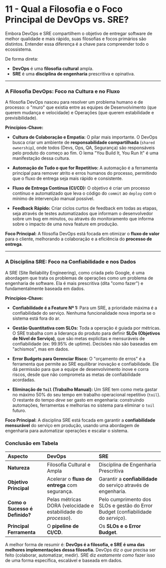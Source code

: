 # 11 - Qual a Filosofia e o Foco Principal de DevOps vs. SRE?

Embora DevOps e SRE compartilhem o objetivo de entregar software de melhor qualidade e mais rápido, suas filosofias e focos primários são distintos. Entender essa diferença é a chave para compreender todo o ecossistema.

De forma direta:
- **DevOps** é uma **filosofia cultural** ampla.
- **SRE** é uma **disciplina de engenharia** prescritiva e opinativa.

---

### A Filosofia DevOps: Foco na Cultura e no Fluxo

A filosofia DevOps nasceu para resolver um problema humano e de processo: o "muro" que existia entre as equipes de Desenvolvimento (que querem mudança e velocidade) e Operações (que querem estabilidade e previsibilidade).

**Princípios-Chave:**

* **Cultura de Colaboração e Empatia:** O pilar mais importante. O DevOps busca criar um ambiente de **responsabilidade compartilhada** (`shared ownership`), onde todos (Devs, Ops, QA, Segurança) são responsáveis pelo produto do começo ao fim. O lema "You Build It, You Run It" é uma manifestação dessa cultura.

* **Automação de Tudo o que for Repetitivo:** A automação é a ferramenta principal para remover atrito e erros humanos do processo, permitindo que o fluxo de entrega seja mais rápido e consistente.

* **Fluxo de Entrega Contínua (CI/CD):** O objetivo é criar um processo contínuo e automatizado que leva o código do `commit` ao `deploy` com o mínimo de intervenção manual possível.

* **Feedback Rápido:** Criar ciclos curtos de feedback em todas as etapas, seja através de testes automatizados que informam o desenvolvedor sobre um bug em minutos, ou através do monitoramento que informa sobre o impacto de uma nova feature em produção.

**Foco Principal:** A filosofia DevOps está focada em otimizar o **fluxo de valor** para o cliente, melhorando a colaboração e a eficiência do **processo de entrega**.

---

### A Disciplina SRE: Foco na Confiabilidade e nos Dados

A SRE (Site Reliability Engineering), como criada pelo Google, é uma abordagem que trata os problemas de operações como um problema de engenharia de software. Ela é mais prescritiva (dita "como fazer") e fundamentalmente baseada em dados.

**Princípios-Chave:**

* **Confiabilidade é a Feature Nº 1:** Para um SRE, a prioridade máxima é a confiabilidade do serviço. Nenhuma funcionalidade nova importa se o sistema está fora do ar.

* **Gestão Quantitativa com SLOs:** Toda a operação é guiada por métricas. O SRE trabalha com a liderança do produto para definir **SLOs (Objetivos de Nível de Serviço)**, que são metas explícitas e mensuráveis de confiabilidade (ex: 99.95% de uptime). Decisões não são baseadas em "achismos", mas em dados.

* **Error Budgets para Gerenciar Risco:** O "orçamento de erros" é a ferramenta que permite ao SRE equilibrar inovação e confiabilidade. Ele dá permissão para que a equipe de desenvolvimento inove e corra riscos, desde que não comprometa as metas de confiabilidade acordadas.

* **Eliminação de `Toil` (Trabalho Manual):** Um SRE tem como meta gastar no máximo 50% do seu tempo em trabalho operacional repetitivo (`toil`). O restante do tempo *deve* ser gasto em engenharia: construindo automações, ferramentas e melhorias no sistema para eliminar o `toil` futuro.

**Foco Principal:** A disciplina SRE está focada em garantir a **confiabilidade mensurável** do serviço em produção, usando uma abordagem de engenharia para automatizar operações e escalar o sistema.

### Conclusão em Tabela

| Aspecto | DevOps | SRE |
| :--- | :--- | :--- |
| **Natureza** | Filosofia Cultural e Ampla | Disciplina de Engenharia Prescritiva |
| **Objetivo Principal** | Acelerar o **fluxo de entrega** com segurança. | Garantir a **confiabilidade** do serviço através de engenharia. |
| **Como o Sucesso é Definido?** | Pelas métricas DORA (velocidade e estabilidade do *processo*). | Pelo cumprimento dos SLOs e gestão do Error Budget (confiabilidade do *serviço*). |
| **Principal Ferramenta** | O **pipeline de CI/CD**. | Os **SLOs e o Error Budget**. |

A melhor forma de resumir é: **DevOps é a filosofia, e SRE é uma das melhores implementações dessa filosofia.** DevOps diz *o que* precisa ser feito (colaborar, automatizar, medir). SRE diz *exatamente como* fazer isso de uma forma específica, escalável e baseada em dados.